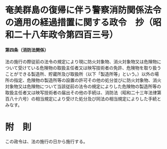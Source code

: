 # 奄美群島の復帰に伴う警察消防関係法令の適用の経過措置に関する政令　抄（昭和二十八年政令第四百三号）
#### 第四条（消防法関係）
法の施行の際従前の法令の規定により現に防火対象物、消火対象物又は危険物について受けている危険物の取扱主任者又は映写技術者の免許、危険物を取り扱うことができる製造所、貯蔵所及び取扱所（以下「製造所等」という。）以外の場所の指定、危険物の製造所等の設置の許可その他の処分並びに防火対象物、消火対象物又は危険物について当該従前の法令の規定によりした危険物の製造所等の取扱主任者又は映写技術者の届出その他の手続は、消防法（昭和二十三年法律第百八十六号）の相当規定により受けた処分及び同法の相当規定によりした手続とみなす。
# 附　則
この政令は、法の施行の日から施行する。
